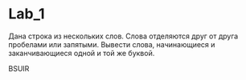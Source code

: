 # Lab_1

Дана строка из нескольких слов. Слова отделяются друг от друга
пробелами или запятыми. Вывести слова, начинающиеся и
заканчивающиеся одной и той же буквой.

BSUIR 
